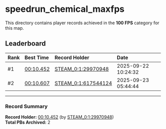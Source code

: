 # speedrun_chemical_maxfps

This directory contains player records achieved in the **100 FPS** category for this map.

## Leaderboard

| Rank | Best Time | Record Holder | Date                |
| :--- | :-------- | :------------ | :------------------ |
| #1   | [00:10.452](./00010452_STEAM_0_1_29970948_20250922-102432.zip) | [STEAM_0:1:29970948](https://speedrun16.com/profile/STEAM_0:1:29970948)   | 2025-09-22 10:24:32 |
| #2   | [00:10.607](./00010607_STEAM_0_1_617544124_20250923-054444.zip) | [STEAM_0:1:617544124](https://speedrun16.com/profile/STEAM_0:1:617544124)   | 2025-09-23 05:44:44 |

---

### Record Summary
**Record Holder:** [00:10.452](./00010452_STEAM_0_1_29970948_20250922-102432.zip) (by [STEAM_0:1:29970948](https://speedrun16.com/profile/STEAM_0:1:29970948))  
**Total PBs Archived:** 2